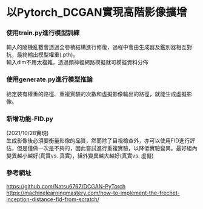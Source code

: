 # 以Pytorch_DCGAN實現高階影像擴增

### 使用train.py進行模型訓練
輸入的隨機亂數會透過全卷積結構進行修復，過程中會由生成器及鑑別器相互對抗，最終輸出模型權重(.pth)。  
輸入dim不用太複雜，透過類神經網路模擬就可模擬資料分佈
          
### 使用generate.py進行模型推論
給定裝有權重的路徑、重複實驗的次數和虛擬影像輸出的路徑，就能生成虛擬影像。
    
### 新增功能-FID.py  
(2021/10/28實現)  
生成影像後必須要衡量影像的品質，然而除了目視檢查外，亦可以使用FID進行評估，但是僅做一次是不夠的，因此嘗試進行重複實驗，以降低實驗變異。最好組內變異越小越好(真實vs. 真實)，組外變異越大越好(真實vs. 虛擬)

### 參考網址
https://github.com/Natsu6767/DCGAN-PyTorch  
https://machinelearningmastery.com/how-to-implement-the-frechet-inception-distance-fid-from-scratch/
